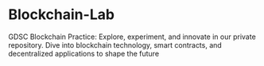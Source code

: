 # Blockchain-Lab
GDSC Blockchain Practice: Explore, experiment, and innovate in our private repository. Dive into blockchain technology, smart contracts, and decentralized applications to shape the future
